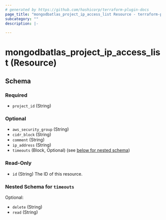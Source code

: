 ```yaml
---
# generated by https://github.com/hashicorp/terraform-plugin-docs
page_title: "mongodbatlas_project_ip_access_list Resource - terraform-provider-mongodbatlas"
subcategory: ""
description: |-
  
---
```


# mongodbatlas_project_ip_access_list (Resource)





<!-- schema generated by tfplugindocs -->
## Schema

### Required

- `project_id` (String)

### Optional

- `aws_security_group` (String)
- `cidr_block` (String)
- `comment` (String)
- `ip_address` (String)
- `timeouts` (Block, Optional) (see [below for nested schema](#nestedblock--timeouts))

### Read-Only

- `id` (String) The ID of this resource.

<a id="nestedblock--timeouts"></a>
### Nested Schema for `timeouts`

Optional:

- `delete` (String)
- `read` (String)
